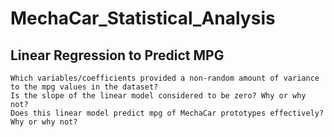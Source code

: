 # MechaCar_Statistical_Analysis

## Linear Regression to Predict MPG

    Which variables/coefficients provided a non-random amount of variance to the mpg values in the dataset?
    Is the slope of the linear model considered to be zero? Why or why not?
    Does this linear model predict mpg of MechaCar prototypes effectively? Why or why not?
